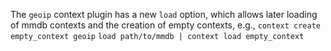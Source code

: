 The `geoip` context plugin has a new `load` option, which allows later loading
of mmdb contexts and the creation of empty contexts, e.g.,
`context create empty_context geoip`
`load path/to/mmdb | context load empty_context`
